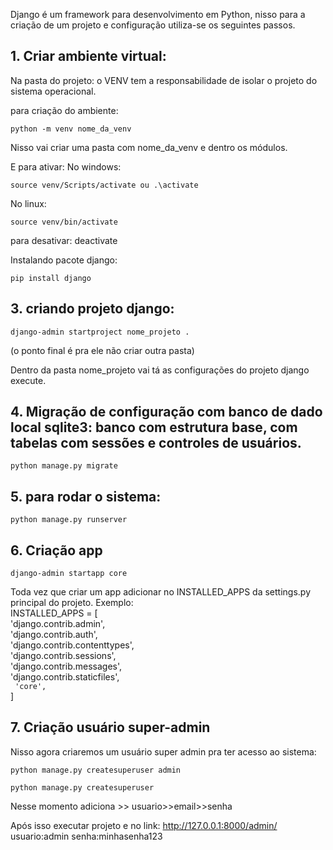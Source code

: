 Django é um framework para desenvolvimento em Python, nisso para a criação de um projeto e configuração utiliza-se os seguintes passos.

## 1. Criar ambiente virtual:

Na pasta do projeto:
o VENV tem a responsabilidade de isolar o projeto do sistema operacional.

para criação do ambiente:


```
python -m venv nome_da_venv
```

Nisso vai criar uma pasta com nome_da_venv e dentro os módulos.

E para ativar:
No windows: 
```
source venv/Scripts/activate ou .\activate
```
No linux: 
```
source venv/bin/activate
```

para desativar: deactivate


Instalando pacote django:
```
pip install django
```

## 3. criando projeto django:
```
django-admin startproject nome_projeto . 
```
(o ponto final é pra ele não criar outra pasta)

Dentro da pasta nome_projeto vai tá as configurações do projeto django execute.


## 4. Migração de configuração com banco de dado local sqlite3: banco com estrutura base, com tabelas com sessões e controles de usuários.
```
python manage.py migrate
```

## 5. para rodar o sistema:
``` 
python manage.py runserver
```


## 6. Criação app
``` 
django-admin startapp core 
```
Toda vez que criar um app adicionar no INSTALLED_APPS da settings.py principal do projeto.
Exemplo: <br>
INSTALLED_APPS = [<br>
    'django.contrib.admin',<br>
    'django.contrib.auth',<br>
    'django.contrib.contenttypes',<br>
    'django.contrib.sessions',<br>
    'django.contrib.messages',<br>
    'django.contrib.staticfiles',<br>
    ``` 'core',``` <br>
]<br>

## 7. Criação usuário super-admin
Nisso agora criaremos um usuário super admin pra ter acesso ao sistema:



``` 
python manage.py createsuperuser admin
```
``` 
python manage.py createsuperuser 
```

Nesse momento adiciona >> usuario>>email>>senha

Após isso executar projeto e no link: http://127.0.0.1:8000/admin/
usuario:admin 
senha:minhasenha123



